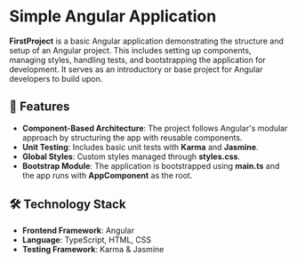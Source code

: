 # Simple Angular Application

**FirstProject** is a basic Angular application demonstrating the structure and setup of an Angular project. This includes setting up components, managing styles, handling tests, and bootstrapping the application for development. It serves as an introductory or base project for Angular developers to build upon.

## 🌟 Features

- **Component-Based Architecture**: The project follows Angular's modular approach by structuring the app with reusable components.
- **Unit Testing**: Includes basic unit tests with **Karma** and **Jasmine**.
- **Global Styles**: Custom styles managed through **styles.css**.
- **Bootstrap Module**: The application is bootstrapped using **main.ts** and the app runs with **AppComponent** as the root.

## 🛠️ Technology Stack

- **Frontend Framework**: Angular
- **Language**: TypeScript, HTML, CSS
- **Testing Framework**: Karma & Jasmine
